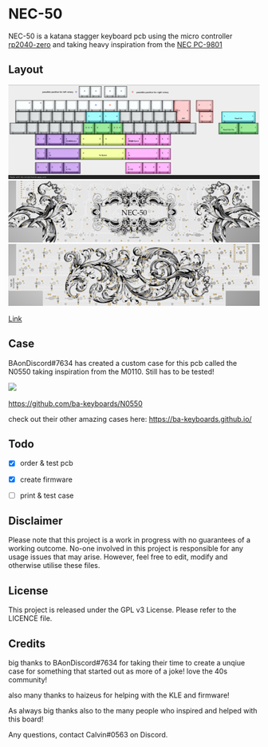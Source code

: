 # NEC-50

NEC-50 is a katana stagger keyboard pcb using the micro controller [rp2040-zero](https://www.waveshare.com/rp2040-zero.htm) and taking heavy inspiration from the [NEC PC-9801](http://xahlee.info/kbd/nec_m_type_1992.html)

## Layout

![](https://github.com/calvin-mcd/NEC-50/blob/main/Images/KLE2.png)
![](https://github.com/calvin-mcd/NEC-50/blob/main/Images/top.png)
![](https://github.com/calvin-mcd/NEC-50/blob/main/Images/bottom.png)

[Link](http://www.keyboard-layout-editor.com/#/gists/75caf7895b6885905f6ad9112279089a)

## Case

BAonDiscord#7634 has created a custom case for this pcb called the N0550 taking inspiration from the M0110. Still has to be tested!

![](https://github.com/ba-keyboards/N0550/blob/main/images/Case%20-%20M0110%20-%201.png)

https://github.com/ba-keyboards/N0550

check out their other amazing cases here: https://ba-keyboards.github.io/
  
## Todo

- [X] order & test pcb
- [X] create firmware
- [ ] print & test case


## Disclaimer

Please note that this project is a work in progress with no guarantees of a working outcome. No-one involved in this project is responsible for any usage issues that may arise. However, feel free to edit, modify and otherwise utilise these files.

## License

This project is released under the GPL v3 License. Please refer to the LICENCE file.

## Credits

big thanks to BAonDiscord#7634 for taking their time to create a unqiue case for something that started out as more of a joke! love the 40s community!

also many thanks to haizeus for helping with the KLE and firmware!

As always big thanks also to the many people who inspired and helped with this board!

Any questions, contact Calvin\#0563 on Discord. 
